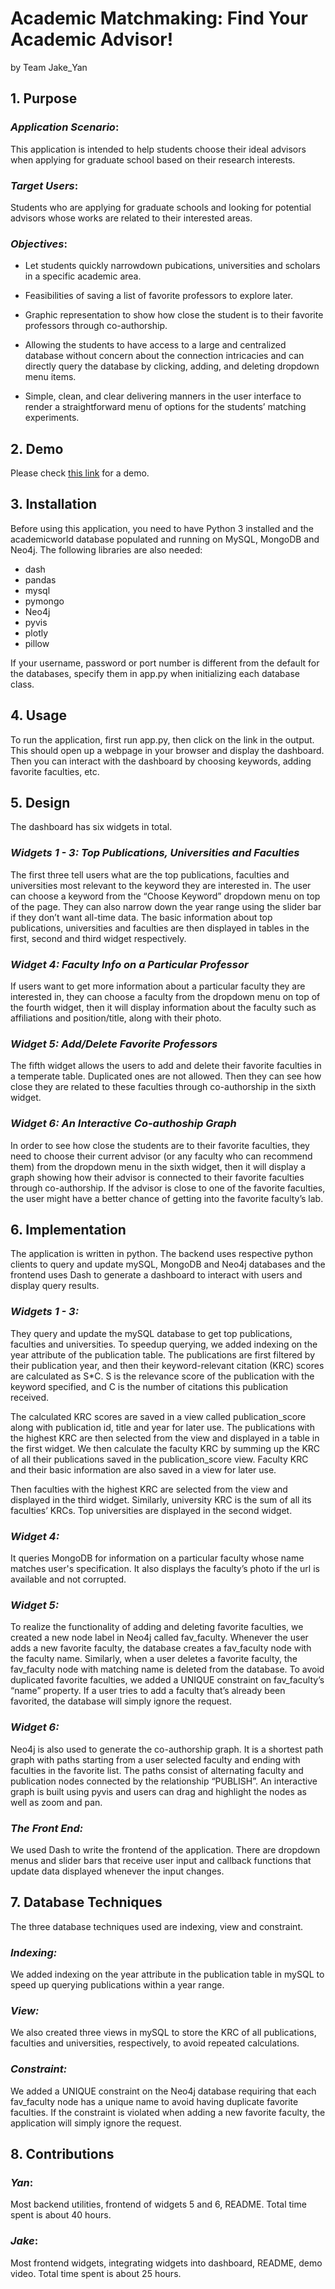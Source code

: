 # Academic Matchmaking: Find Your Academic Advisor!
by Team Jake_Yan

## 1. Purpose
### *Application Scenario*: 
This application is intended to help students choose their ideal advisors when applying for graduate school based on their research interests.

### *Target Users*: 
Students who are applying for graduate schools and looking for potential advisors whose works are related to their interested areas.

### *Objectives*:
- Let students quickly narrowdown pubications, universities and scholars in a specific academic area.

- Feasibilities of saving a list of favorite professors to explore later.

- Graphic representation to show how close the student is to their favorite professors through co-authorship.

- Allowing the students to have access to a large and centralized database without concern about the connection intricacies and can directly query the database by clicking, adding, and deleting dropdown menu items. 

- Simple, clean, and clear delivering manners in the user interface to render a straightforward menu of options for the students’ matching experiments.

## 2. Demo
Please check [this link] for a demo. 

[this link]: https://mediaspace.illinois.edu/media/t/1_zibc66dw

## 3. Installation
Before using this application, you need to have Python 3 installed and the academicworld database populated and running on MySQL, MongoDB and Neo4j. The following libraries are also needed:
- dash
- pandas
- mysql
- pymongo
- Neo4j
- pyvis
- plotly
- pillow

If your username, password or port number is different from the default for the databases, specify them in app.py when initializing each database class.

## 4. Usage
To run the application, first run app.py, then click on the link in the output. This should open up a webpage in your browser and display the dashboard.
Then you can interact with the dashboard by choosing keywords, adding favorite faculties, etc.

## 5. Design
The dashboard has six widgets in total.

### *Widgets 1 - 3: Top Publications, Universities and Faculties*
The first three tell users what are the top publications, faculties and universities most relevant to the keyword they are interested in.
The user can choose a keyword from the “Choose Keyword” dropdown menu on top of the page. 
They can also narrow down the year range using the slider bar if they don’t want all-time data.
The basic information about top publications, universities and faculties are then displayed in tables in the first, second and third widget respectively.

### *Widget 4: Faculty Info on a Particular Professor*
If users want to get more information about a particular faculty they are interested in, they can choose a faculty from the dropdown menu on top of the fourth widget, 
then it will display information about the faculty such as affiliations and position/title, along with their photo.

### *Widget 5: Add/Delete Favorite Professors*
The fifth widget allows the users to add and delete their favorite faculties in a temperate table. Duplicated ones are not allowed. Then they can see how close they are related
to these faculties through co-authorship in the sixth widget. 

### *Widget 6: An Interactive Co-authoship Graph*
In order to see how close the students are to their favorite faculties, they need to choose their current advisor (or any faculty who can recommend them) from
the dropdown menu in the sixth widget, then it will display a graph showing how their advisor is connected to their favorite faculties through co-authorship.
If the advisor is close to one of the favorite faculties, the user might have a better chance of getting into the favorite faculty’s lab.

## 6. Implementation
The application is written in python. The backend uses respective python clients to query and update mySQL, MongoDB and Neo4j databases and the frontend uses Dash to
generate a dashboard to interact with users and display query results.

### *Widgets 1 - 3:*
They query and update the mySQL database to get top publications, faculties and universities. To speedup querying, we added indexing on the year attribute of the publication table.
The publications are first filtered by their publication year, and then their keyword-relevant citation (KRC) scores are calculated as S*C. S is the relevance score of the publication
with the keyword specified, and C is the number of citations this publication received.

The calculated KRC scores are saved in a view called publication_score along with publication id, title and year
for later use. The publications with the highest KRC are then selected from the view and displayed in a table in the first widget. We then calculate the faculty KRC by summing up the KRC of all their publications
saved in the publication_score view. Faculty KRC and their basic information are also saved in a view for later use.

Then faculties with the highest KRC are selected from the view and displayed in the third widget.
Similarly, university KRC is the sum of all its faculties’ KRCs. Top universities are displayed in the second widget. 

### *Widget 4:*
It queries MongoDB for information on a particular faculty whose name matches user's specification.
It also displays the faculty’s photo if the url is available and not corrupted.

### *Widget 5:*
To realize the functionality of adding and deleting favorite faculties, we created a new node label in Neo4j called fav_faculty. Whenever the user adds a new favorite faculty, the database creates
a fav_faculty node with the faculty name. Similarly, when a user deletes a favorite faculty, the fav_faculty node with matching name is deleted from the database. To avoid duplicated favorite faculties,
we added a UNIQUE constraint on fav_faculty’s “name” property. If a user tries to add a faculty that’s already been favorited, the database will simply ignore the request.

### *Widget 6:*
Neo4j is also used to generate the co-authorship graph. It is a shortest path graph with paths starting from a user selected faculty and ending with faculties in the favorite list.
The paths consist of alternating faculty and publication nodes connected by the relationship “PUBLISH”. An interactive graph is built using pyvis and users can drag and highlight the nodes as well as zoom and pan.

### *The Front End:*
We used Dash to write the frontend of the application. There are dropdown menus and slider bars that receive user input
and callback functions that update data displayed whenever the input changes.


## 7. Database Techniques
The three database techniques used are indexing, view and constraint.

### *Indexing:*
We added indexing on the year attribute in the publication table in mySQL to speed up querying publications within a year range. 

### *View:*
We also created three views in mySQL to store the KRC of all publications, faculties and universities, respectively, to avoid repeated calculations. 

### *Constraint:*
We added a UNIQUE constraint on the Neo4j database requiring that each fav_faculty node has a unique name to avoid having duplicate favorite faculties.
If the constraint is violated when adding a new favorite faculty, the application will simply ignore the request.

## 8. Contributions
### *Yan*: 
Most backend utilities, frontend of widgets 5 and 6, README. Total time spent is about 40 hours.

### *Jake*:
Most frontend widgets, integrating widgets into dashboard, README, demo video. Total time spent is about 25 hours.
